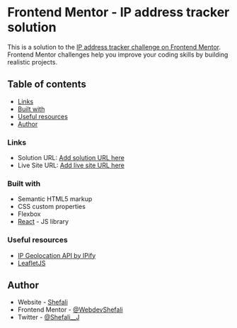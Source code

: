 # Frontend Mentor - IP address tracker solution

This is a solution to the [IP address tracker challenge on Frontend Mentor](https://www.frontendmentor.io/challenges/ip-address-tracker-I8-0yYAH0). Frontend Mentor challenges help you improve your coding skills by building realistic projects. 

## Table of contents


  - [Links](#links)
  - [Built with](#built-with)
  - [Useful resources](#useful-resources)
- [Author](#author)



### Links

- Solution URL: [Add solution URL here](https://your-solution-url.com)
- Live Site URL: [Add live site URL here](https://your-live-site-url.com)



### Built with

- Semantic HTML5 markup
- CSS custom properties
- Flexbox
- [React](https://reactjs.org/) - JS library


### Useful resources

- [IP Geolocation API by IPify](https://geo.ipify.org/)
-  [LeafletJS](https://leafletjs.com/)


## Author

- Website - [Shefali](https://shefali.dev)
- Frontend Mentor - [@WebdevShefali](https://www.frontendmentor.io/profile/WebdevShefali)
- Twitter - [@Shefali__J](https://www.twitter.com/Shefali__J)


